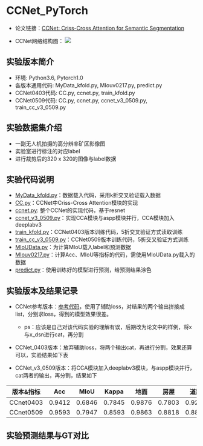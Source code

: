 # CCNet_PyTorch

- 论文链接：[CCNet: Criss-Cross Attention for Semantic Segmentation](http://cn.arxiv.org/pdf/1811.11721.pdf)

- CCNet网络结构图：
![](https://blog-1258986886.cos.ap-beijing.myqcloud.com/paper/18-3.jpg)

## 实验版本简介
- 环境: Python3.6, Pytorch1.0
- 各版本通用代码: MyData_kfold.py, MIouv0217.py, predict.py
- CCNet0403代码: CC.py, ccnet.py, train_kfold.py
- CCNet0509代码: CC.py, ccnet.py, ccnet_v3_0509.py, train_cc_v3_0509.py 

## 实验数据集介绍
- 一副无人机拍摄的高分辨率矿区影像图
- 实验室进行标注的对应label
- 进行裁剪后的320 x 320的图像与label数据

## 实验代码说明
- [MyData_kfold.py](https://github.com/yearing1017/CCNet_PyTorch/blob/master/MyData_kfold.py)：数据载入代码，采用k折交叉验证载入数据
- [CC.py](https://github.com/yearing1017/CCNet_PyTorch/blob/master/CCNet/CC.py)：CCNet中Criss-Cross Attention模块的实现
- [ccnet.py](https://github.com/yearing1017/CCNet_PyTorch/blob/master/CCNet/ccnet.py): 整个CCNet的实现代码，基于resnet
- [ccnet_v3_0509.py](https://github.com/yearing1017/CCNet_PyTorch/blob/master/ccnet_v3_0509.py)：实现CCA模块与aspp模块并行，CCA模块加入deeplabv3
- [train_kfold.py](https://github.com/yearing1017/CCNet_PyTorch/blob/master/train_kfold.py)：CCNet0403版本训练代码，5折交叉验证方式读取训练
- [train_cc_v3_0509.py](https://github.com/yearing1017/CCNet_PyTorch/blob/master/train_cc_v3_0509.py)：CCNet0509版本训练代码，5折交叉验证方式训练
- [MIoUData.py](https://github.com/yearing1017/CCNet_PyTorch/blob/master/MIoUData.py)：为计算MIoU载入label和预测数据
- [MIouv0217.py](https://github.com/yearing1017/CCNet_PyTorch/blob/master/MIouv0217.py)：计算Acc、MIoU等指标的代码，需使用MIoUData.py载入的数据
- [predict.py](https://github.com/yearing1017/CCNet_PyTorch/blob/master/predict.py)：使用训练好的模型进行预测，给预测结果涂色 

## 实验版本及结果记录
- CCNet参考版本：[参考代码](https://github.com/speedinghzl/CCNet)，使用了辅助loss，对结果的两个输出拼接成list，分别求loss，得到的模型效果很差。
  - ps：应该是自己对该代码实验的理解有误，后期改为论文中的样例，将x与x_dsn进行cat，再分割
  
- CCNet_0403版本：放弃辅助loss，将两个输出cat，再进行分割，效果还算可以，实验结果如下表

- CCNet_v3_0509版本：将CCA模块加入deeplabv3模块，与aspp模块并行，cat两者的输出，再分割，结果如下

|     版本&指标    |  Acc   |  MIoU  | Kappa  |  地面  |  房屋  |  道路  |  车辆  |
| :-----: | :----: | :----: | :----: | :----: | :----: | :----: | :----: |
| CCnet0403 | 0.9412 | 0.6846 | 0.7845 | 0.9876 | 0.7803 | 0.9252 | 0.4353 |
| CCnet0509 | 0.9593 | 0.7947 | 0.8593 | 0.9863 | 0.8818 | 0.8856 | 0.6740 |

## 实验预测结果与GT对比
